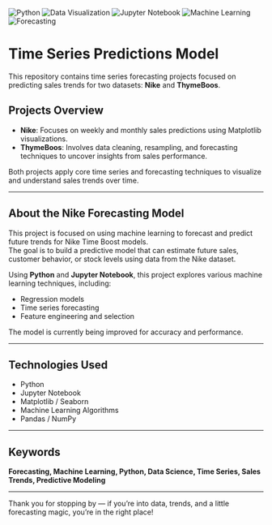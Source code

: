 ![Python](https://img.shields.io/badge/python-3670A0?style=for-the-badge&logo=python&logoColor=ffdd54)
![Data Visualization](https://img.shields.io/badge/Data%20Visualization-006400?style=for-the-badge)
![Jupyter Notebook](https://img.shields.io/badge/Jupyter%20Notebook-F37626?style=for-the-badge&logo=jupyter&logoColor=white)
![Machine Learning](https://img.shields.io/badge/Machine%20Learning-FF6347?style=for-the-badge)
![Forecasting](https://img.shields.io/badge/Forecasting-1E90FF?style=for-the-badge)

# Time Series Predictions Model

This repository contains time series forecasting projects focused on predicting sales trends for two datasets: **Nike** and **ThymeBoos**.

## Projects Overview

- **Nike**: Focuses on weekly and monthly sales predictions using Matplotlib visualizations.
- **ThymeBoos**: Involves data cleaning, resampling, and forecasting techniques to uncover insights from sales performance.

Both projects apply core time series and forecasting techniques to visualize and understand sales trends over time.

---

## About the Nike Forecasting Model

This project is focused on using machine learning to forecast and predict future trends for Nike Time Boost models.  
The goal is to build a predictive model that can estimate future sales, customer behavior, or stock levels using data from the Nike dataset.

Using **Python** and **Jupyter Notebook**, this project explores various machine learning techniques, including:
- Regression models
- Time series forecasting
- Feature engineering and selection

The model is currently being improved for accuracy and performance.

---

## Technologies Used
- Python
- Jupyter Notebook
- Matplotlib / Seaborn
- Machine Learning Algorithms
- Pandas / NumPy

---

## Keywords
**Forecasting, Machine Learning, Python, Data Science, Time Series, Sales Trends, Predictive Modeling**

---

Thank you for stopping by — if you’re into data, trends, and a little forecasting magic, you’re in the right place!
